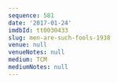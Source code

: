 ```yaml
---
sequence: 581
date: '2017-01-24'
imdbId: tt0030433
slug: men-are-such-fools-1938
venue: null
venueNotes: null
medium: TCM
mediumNotes: null
---
```


